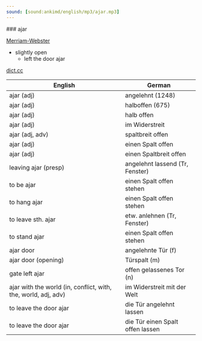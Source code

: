 ```yaml
---
sound: [sound:ankimd/english/mp3/ajar.mp3]
---
```


\### ajar

[Merriam-Webster](https://www.merriam-webster.com/dictionary/ajar)

- slightly open
    - left the door ajar

[dict.cc](https://www.dict.cc/ajar)

| English        | German       |
| -------------- | ------------ |
| ajar (adj) | angelehnt (1248) |
| ajar (adj) | halboffen (675) |
| ajar (adj) | halb offen |
| ajar (adj) | im Widerstreit |
| ajar (adj, adv) | spaltbreit offen |
| ajar (adj) | einen Spalt offen |
| ajar (adj) | einen Spaltbreit offen |
| leaving ajar (presp) | angelehnt lassend (Tr, Fenster) |
| to be ajar | einen Spalt offen stehen |
| to hang ajar | einen Spalt offen stehen |
| to leave sth. ajar | etw. anlehnen (Tr, Fenster) |
| to stand ajar | einen Spalt offen stehen |
| ajar door | angelehnte Tür (f) |
| ajar door (opening) | Türspalt (m) |
| gate left ajar | offen gelassenes Tor (n) |
| ajar with the world (in, conflict, with, the, world, adj, adv) | im Widerstreit mit der Welt |
| to leave the door ajar | die Tür angelehnt lassen |
| to leave the door ajar | die Tür einen Spalt offen lassen |

